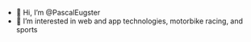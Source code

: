 - 👋 Hi, I’m @PascalEugster
- 👀 I’m interested in web and app technologies, motorbike racing, and sports
